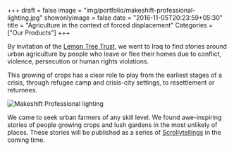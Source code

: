 +++
draft = false
image = "img/portfolio/makeshift-professional-lighting.jpg"
showonlyimage = false
date = "2016-11-05T20:23:59+05:30"
title = "Agriculture in the context of forced displacement"
Categories = ["Our Products"]
+++

By invitation of the [Lemon Tree Trust](http://lemontreetrust.org), we went to Iraq to find stories around urban agriculture by people who leave or flee their homes due to conflict, violence, persecution or human rights violations.
<!--more-->

This growing of crops has a clear role to play from the earliest stages of a crisis, through refugee camp and crisis-city settings, to resettlement or returnees.

<img src="/img/portfolio/makeshift-professional-lighting.jpg" class="img-responsive" alt="Makeshift Professional lighting">

We came to seek urban farmers of any skill level. We found awe-inspiring stories of people growing crops and lush gardens in the most unlikely of places. These stories will be published as a series of [Scrollytellings](https://www.scrollytelling.io/) in the coming time.
